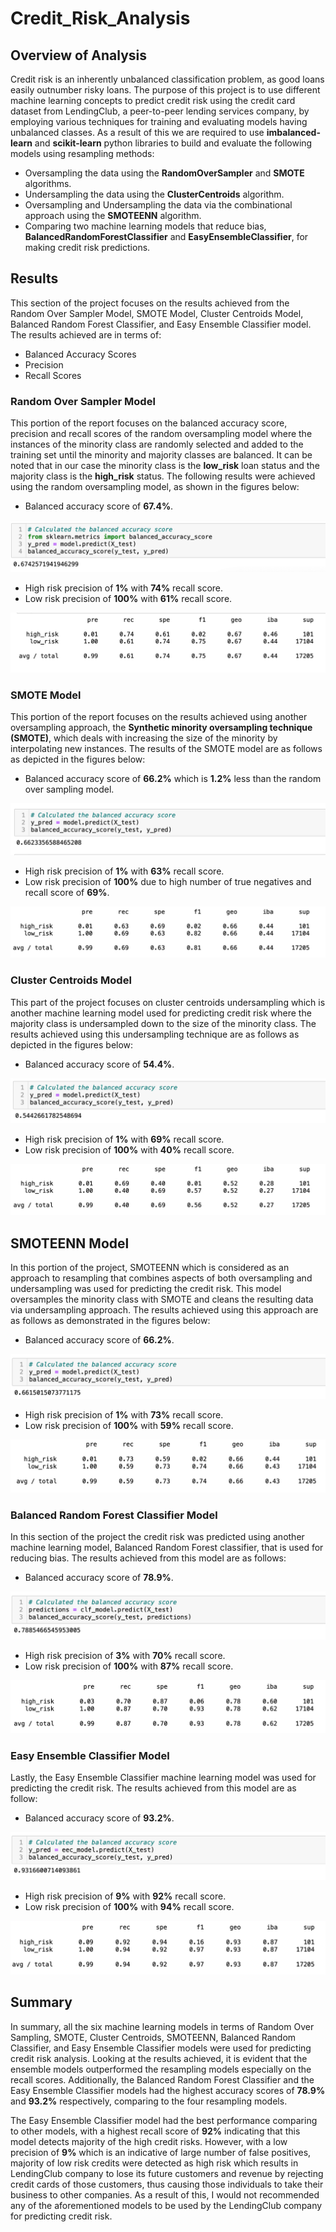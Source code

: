 # Credit_Risk_Analysis

## Overview of Analysis

Credit risk is an inherently unbalanced classification problem, as good loans easily outnumber risky loans. The purpose of this project is to use different machine learning concepts to predict credit risk using the credit card dataset from LendingClub, a peer-to-peer lending services company, by employing various techniques for training and evaluating models having unbalanced classes. As a result of this we are required to use **imbalanced-learn** and **scikit-learn** python libraries to build and evaluate the following models using resampling methods:

- Oversampling the data using the **RandomOverSampler** and **SMOTE** algorithms.
- Undersampling the data using the **ClusterCentroids** algorithm.
- Oversampling and Undersampling the data via the combinational approach using the **SMOTEENN** algorithm.
- Comparing two machine learning models that reduce bias, **BalancedRandomForestClassifier** and **EasyEnsembleClassifier**, for making credit risk predictions. 

## Results

This section of the project focuses on the results achieved from the Random Over Sampler Model, SMOTE Model, Cluster Centroids Model, Balanced Random Forest Classifier,  and Easy Ensemble Classifier model. The results achieved are in terms of:

- Balanced Accuracy Scores
- Precision
- Recall Scores

### Random Over Sampler Model

This portion of the report focuses on the balanced accuracy score, precision and recall scores of the random oversampling model where the instances of the minority class are randomly selected and added to the training set until the minority and majority classes are balanced. It can be noted that in our case the minority class is the **low_risk**  loan status and the majority class is the **high_risk** status. The following results were achieved using the random oversampling model, as shown in the figures below:

- Balanced accuracy score of **67.4%**.

![Random Oversampling Model Balanced Accuracy Score](Resources/OverSampling_Balanced_Accuracy_Score.png)

- High risk precision of **1%** with **74%** recall score.
- Low risk precision of **100%** with **61%** recall score.

![Random Oversampling Model Balanced Classification Report](Resources/OverSampling_Balanced_Classification_Report.png)

### SMOTE Model

This portion of the report focuses on the results achieved using another oversampling approach, the **Synthetic minority oversampling technique (SMOTE)**, which deals with increasing the size of the minority by interpolating new instances. The results of the SMOTE model are as follows as depicted in the figures below:

- Balanced accuracy score of **66.2%** which is **1.2%** less than the random over sampling model.

![SMOTE Model Balanced Accuracy Score](Resources/SMOTE_Balanced_Accuracy_Score.png)

- High risk precision of **1%** with **63%** recall score.
- Low risk precision of **100%** due to high number of true negatives and recall score of **69%**.

![SMOTE Model Balanced Classification Report](Resources/SMOTE_Balanced_Classification_Score.png)

### Cluster Centroids Model

This part of the project focuses on cluster centroids undersampling which is another machine learning model used for predicting credit risk where the majority class is undersampled down to the size of the minority class. The results achieved using this undersampling technique are as follows as depicted in the figures below:

- Balanced accuracy score of **54.4%**.

![Cluster Centroids Model Balanced Accuracy Score](Resources/CC_Balanced_Accuracy_Score.png)

- High risk precision of **1%** with **69%** recall score.
- Low risk precision of **100%** with **40%** recall score.

![Cluster Centroids Model Balanced Classification Report](Resources/CC_Balanced_Classification_Report.png)

## SMOTEENN Model

In this portion of the project, SMOTEENN  which is considered as an approach to resampling that combines aspects of both oversampling and undersampling  was used for predicting the credit risk. This model oversamples the minority class with SMOTE and cleans the resulting data via undersampling approach. The results achieved using this approach are as follows as demonstrated in the figures below:

- Balanced accuracy score of **66.2%**.

![SMOTEENN Model Balanced Accuracy Score](Resources/SMOTEENN_Balanced_Acuracy_Score.png)

- High risk precision of **1%** with **73%** recall score.
- Low risk precision of **100%** with **59%** recall score.

![SMOTEENN Model Balanced Classification Report](Resources/SMOTEENN_Balanced_Classification_Report.png)

### Balanced Random Forest Classifier Model

In this section of the project the credit risk was predicted using another machine learning model, Balanced Random Forest classifier, that is used for reducing bias. The results achieved from this model are as follows:

- Balanced accuracy score of **78.9%**.

![Balanced Random Forest Classifier Model Balanced Accuracy Score](Resources/BRFC_Balanced_Accuracy_Score.png)

- High risk precision of **3%** with **70%** recall score.
- Low risk precision of **100%** with **87%** recall score.

![Balanced Random Forest Classifier Model Balanced Classification Report](Resources/BRFC_Balanced_Classification_Report.png)

### Easy Ensemble Classifier Model

Lastly, the Easy Ensemble Classifier machine learning model was used for predicting the credit risk. The results achieved from this model are as follow:

- Balanced accuracy score of **93.2%**.

![Easy Ensemble Classifier Model Balanced Accuracy Score](Resources/EEC_Balanced_Accuracy_Score.png)

- High risk precision of **9%** with **92%** recall score.
- Low risk precision of **100%** with **94%** recall score.

![Easy Ensemble Classifier Model Balanced Classification Report](Resources/EEC_Balanced_Classification_Report.png)

## Summary

In summary, all the six machine learning models in terms of Random Over Sampling, SMOTE, Cluster Centroids, SMOTEENN, Balanced Random Classifier, and Easy Ensemble Classifier models were used for predicting credit risk analysis. Looking at the results achieved, it is evident that the ensemble models outperformed the resampling models especially on the recall scores. Additionally, the Balanced Random Forest Classifier and the Easy Ensemble Classifier models had the highest accuracy scores of **78.9%** and **93.2%** respectively, comparing to the four resampling models. 

The Easy Ensemble Classifier model had the best performance comparing to other models, with a highest recall score of **92%** indicating that this model detects majority of the high credit risks. However, with a low precision of **9%** which is an indicative of large number of false positives, majority of low risk credits were detected as high risk which results in LendingClub company to lose its future customers and revenue by rejecting credit cards of those customers, thus causing those individuals to take their business to other companies. As a result of this, I would not recommended any of the aforementioned models to be used by the LendingClub company for predicting credit risk.

